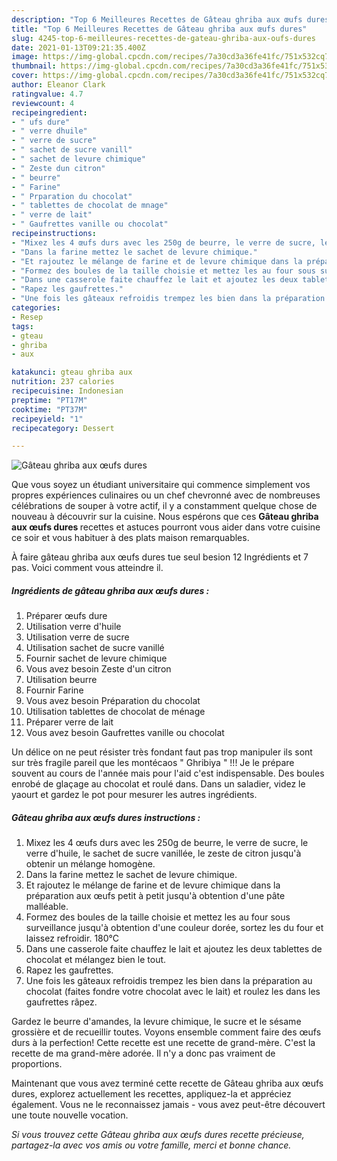 ```yaml
---
description: "Top 6 Meilleures Recettes de Gâteau ghriba aux œufs dures"
title: "Top 6 Meilleures Recettes de Gâteau ghriba aux œufs dures"
slug: 4245-top-6-meilleures-recettes-de-gateau-ghriba-aux-oufs-dures
date: 2021-01-13T09:21:35.400Z
image: https://img-global.cpcdn.com/recipes/7a30cd3a36fe41fc/751x532cq70/gateau-ghriba-aux-oeufs-dures-photo-principale-de-la-recette.jpg
thumbnail: https://img-global.cpcdn.com/recipes/7a30cd3a36fe41fc/751x532cq70/gateau-ghriba-aux-oeufs-dures-photo-principale-de-la-recette.jpg
cover: https://img-global.cpcdn.com/recipes/7a30cd3a36fe41fc/751x532cq70/gateau-ghriba-aux-oeufs-dures-photo-principale-de-la-recette.jpg
author: Eleanor Clark
ratingvalue: 4.7
reviewcount: 4
recipeingredient:
- " ufs dure"
- " verre dhuile"
- " verre de sucre"
- " sachet de sucre vanill"
- " sachet de levure chimique"
- " Zeste dun citron"
- " beurre"
- " Farine"
- " Prparation du chocolat"
- " tablettes de chocolat de mnage"
- " verre de lait"
- " Gaufrettes vanille ou chocolat"
recipeinstructions:
- "Mixez les 4 œufs durs avec les 250g de beurre, le verre de sucre, le verre d&#39;huile, le sachet de sucre vanillée, le zeste de citron jusqu&#39;à obtenir un mélange homogène."
- "Dans la farine mettez le sachet de levure chimique."
- "Et rajoutez le mélange de farine et de levure chimique dans la préparation aux œufs petit à petit jusqu&#39;à obtention d&#39;une pâte malléable."
- "Formez des boules de la taille choisie et mettez les au four sous surveillance jusqu&#39;à obtention d&#39;une couleur dorée, sortez les du four et laissez refroidir. 180°C"
- "Dans une casserole faite chauffez le lait et ajoutez les deux tablettes de chocolat et mélangez bien le tout."
- "Rapez les gaufrettes."
- "Une fois les gâteaux refroidis trempez les bien dans la préparation au chocolat (faites fondre votre chocolat avec le lait) et roulez les dans les gaufrettes râpez."
categories:
- Resep
tags:
- gteau
- ghriba
- aux

katakunci: gteau ghriba aux 
nutrition: 237 calories
recipecuisine: Indonesian
preptime: "PT17M"
cooktime: "PT37M"
recipeyield: "1"
recipecategory: Dessert

---
```



![Gâteau ghriba aux œufs dures](https://img-global.cpcdn.com/recipes/7a30cd3a36fe41fc/751x532cq70/gateau-ghriba-aux-oeufs-dures-photo-principale-de-la-recette.jpg)

Que vous soyez un étudiant universitaire qui commence simplement vos propres expériences culinaires ou un chef chevronné avec de nombreuses célébrations de souper à votre actif, il y a constamment quelque chose de nouveau à découvrir sur la cuisine. Nous espérons que ces <strong> Gâteau ghriba aux œufs dures </strong> recettes et astuces pourront vous aider dans votre cuisine ce soir et vous habituer à des plats maison remarquables.

<!--inarticleads1-->

À faire gâteau ghriba aux œufs dures tue seul besion 12 Ingrédients et 7 pas. Voici comment vous atteindre il.

##### Ingrédients de gâteau ghriba aux œufs dures :

1. Préparer  œufs dure
1. Utilisation  verre d&#39;huile
1. Utilisation  verre de sucre
1. Utilisation  sachet de sucre vanillé
1. Fournir  sachet de levure chimique
1. Vous avez besoin  Zeste d&#39;un citron
1. Utilisation  beurre
1. Fournir  Farine
1. Vous avez besoin  Préparation du chocolat
1. Utilisation  tablettes de chocolat de ménage
1. Préparer  verre de lait
1. Vous avez besoin  Gaufrettes vanille ou chocolat


Un délice on ne peut résister très fondant faut pas trop manipuler ils sont sur très fragile pareil que les montécaos &#34; Ghribiya &#34; !!! Je le prépare souvent au cours de l&#39;année mais pour l&#39;aid c&#39;est indispensable. Des boules enrobé de glaçage au chocolat et roulé dans. Dans un saladier, videz le yaourt et gardez le pot pour mesurer les autres ingrédients. 

<!--inarticleads2-->

##### Gâteau ghriba aux œufs dures instructions :

1. Mixez les 4 œufs durs avec les 250g de beurre, le verre de sucre, le verre d&#39;huile, le sachet de sucre vanillée, le zeste de citron jusqu&#39;à obtenir un mélange homogène.
1. Dans la farine mettez le sachet de levure chimique.
1. Et rajoutez le mélange de farine et de levure chimique dans la préparation aux œufs petit à petit jusqu&#39;à obtention d&#39;une pâte malléable.
1. Formez des boules de la taille choisie et mettez les au four sous surveillance jusqu&#39;à obtention d&#39;une couleur dorée, sortez les du four et laissez refroidir. 180°C
1. Dans une casserole faite chauffez le lait et ajoutez les deux tablettes de chocolat et mélangez bien le tout.
1. Rapez les gaufrettes.
1. Une fois les gâteaux refroidis trempez les bien dans la préparation au chocolat (faites fondre votre chocolat avec le lait) et roulez les dans les gaufrettes râpez.


Gardez le beurre d&#39;amandes, la levure chimique, le sucre et le sésame grossière et de recueillir toutes. Voyons ensemble comment faire des œufs durs à la perfection! Cette recette est une recette de grand-mère. C&#39;est la recette de ma grand-mère adorée. Il n&#39;y a donc pas vraiment de proportions. 

<!--inarticleads1-->

<p>
Maintenant que vous avez terminé cette recette de Gâteau ghriba aux œufs dures, explorez actuellement les recettes, appliquez-la et appréciez également. Vous ne le reconnaissez jamais - vous avez peut-être découvert une toute nouvelle vocation.
</p>

<p>
<i>Si vous trouvez cette Gâteau ghriba aux œufs dures recette précieuse, partagez-la avec vos amis ou votre famille, merci et bonne chance.</i>
</p>
